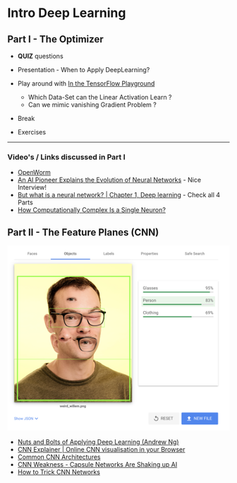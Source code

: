 # Intro Deep Learning

## Part I - The Optimizer

* **QUIZ** questions
* Presentation - When to Apply DeepLearning?
* Play around with [In the TensorFlow Playground](https://playground.tensorflow.org/)
	- Which Data-Set can the Linear Activation Learn ?
	- Can we mimic vanishing Gradient Problem ?

* Break
* Exercises

---

### Video's / Links discussed in Part I

* [OpenWorm](https://openworm.org/)
* [An AI Pioneer Explains the Evolution of Neural Networks](https://youtu.be/UTfQwTuri8Y) - Nice Interview!
* [But what is a neural network? | Chapter 1, Deep learning](https://www.youtube.com/watch?v=aircAruvnKk) - Check all 4 Parts
* [How Computationally Complex Is a Single Neuron?](https://www.quantamagazine.org/how-computationally-complex-is-a-single-neuron-20210902/)

## Part II - The Feature Planes (CNN)

![weirdwillem](images/cnn.png)

* [Nuts and Bolts of Applying Deep Learning (Andrew Ng)](https://www.youtube.com/watch?v=F1ka6a13S9I)
* [CNN Explainer | Online CNN visualisation in your Browser](https://poloclub.github.io/cnn-explainer/)
* [Common CNN Architectures](https://www.jeremyjordan.me/convnet-architectures/)
* [CNN Weakness - Capsule Networks Are Shaking up AI](https://hackernoon.com/capsule-networks-are-shaking-up-ai-heres-how-to-use-them-c233a0971952)
* [How to Trick CNN Networks](https://medium.com/@ageitgey/machine-learning-is-fun-part-8-how-to-intentionally-trick-neural-networks-b55da32b7196)

